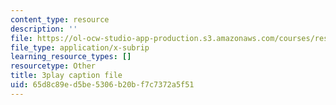 ```yaml
---
content_type: resource
description: ''
file: https://ol-ocw-studio-app-production.s3.amazonaws.com/courses/res-18-005-highlights-of-calculus-spring-2010/65d8c89ed5be5306b20bf7c7372a5f51_WU1m2QQrlho.vtt
file_type: application/x-subrip
learning_resource_types: []
resourcetype: Other
title: 3play caption file
uid: 65d8c89e-d5be-5306-b20b-f7c7372a5f51
---
```

